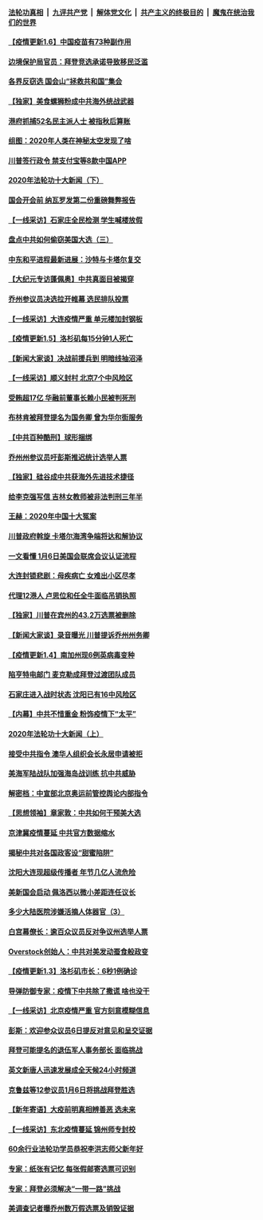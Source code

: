 

####  [法轮功真相](../../../../basic/blob/master/README.md?t=01062201) &nbsp;|&nbsp; [九评共产党](../../../../9ping.md/blob/master/README.md?t=01062201) &nbsp;|&nbsp; [解体党文化](../../../../jtdwh.md/blob/master/README.md?t=01062201)  &nbsp;|&nbsp; [共产主义的终极目的](../../../../gczydzjmd.md/blob/master/README.md?t=01062201) &nbsp;|&nbsp; [魔鬼在统治我们的世界](../../../../mgztzwmdsj.md/blob/master/README.md?t=01062201) 

#### [【疫情更新1.6】中国疫苗有73种副作用](../pages/nf4514/n12670405.md?t=01062201) 

#### [边境保护局官员：拜登竞选承诺导致移民泛滥](../pages/nf4514/n12670437.md?t=01062201) 

#### [各界反窃选 国会山“拯救共和国”集会](../pages/nf4514/n12669883.md?t=01062201) 

#### [【独家】美食螺狮粉成中共海外统战武器](../pages/nf4514/n12661987.md?t=01062201) 

#### [港府抓捕52名民主派人士 被指秋后算账](../pages/nf4514/n12669806.md?t=01062201) 

#### [组图：2020年人类在神秘太空发现了啥](../pages/nf4514/n12667356.md?t=01062201) 

#### [川普签行政令 禁支付宝等8款中国APP](../pages/nf4514/n12669243.md?t=01062201) 

#### [2020年法轮功十大新闻（下）](../pages/nf4514/n12664598.md?t=01062201) 

#### [国会开会前 纳瓦罗发第二份重磅舞弊报告](../pages/nf4514/n12669073.md?t=01062201) 

#### [【一线采访】石家庄全民检测 学生喊楼放假](../pages/nf4514/n12668757.md?t=01062201) 

#### [盘点中共如何偷窃美国大选（三）](../pages/nf4514/n12656056.md?t=01062201) 

#### [中东和平进程最新进展：沙特与卡塔尔复交](../pages/nf4514/n12668714.md?t=01062201) 

#### [【大纪元专访蓬佩奥】中共真面目被揭穿](../pages/nf4514/n12668641.md?t=01062201) 

#### [乔州参议员决选拉开帷幕 选民排队投票](../pages/nf4514/n12668674.md?t=01062201) 

#### [【一线采访】大连疫情严重 单元楼加封钢板](../pages/nf4514/n12667937.md?t=01062201) 

#### [【疫情更新1.5】洛杉矶每15分钟1人死亡](../pages/nf4514/n12667960.md?t=01062201) 

#### [【新闻大家谈】决战前援兵到 明暗线抽沼泽](../pages/nf4514/n12668497.md?t=01062201) 

#### [【一线采访】顺义封村 北京7个中风险区](../pages/nf4514/n12667907.md?t=01062201) 

#### [受贿超17亿 华融前董事长赖小民被判死刑](../pages/nf4514/n12668069.md?t=01062201) 

#### [布林肯被拜登提名为国务卿 曾为华尔街服务](../pages/nf4514/n12668001.md?t=01062201) 

#### [【中共百种酷刑】球形捆绑](../pages/nf4514/n12666805.md?t=01062201) 

#### [乔州州参议员吁彭斯推迟统计选举人票](../pages/nf4514/n12667508.md?t=01062201) 

#### [【独家】硅谷成中共获海外先进技术捷径](../pages/nf4514/n12641480.md?t=01062201) 

#### [给李克强写信 吉林女教师被非法判刑三年半](../pages/nf4514/n12666576.md?t=01062201) 

#### [王赫：2020年中国十大冤案](../pages/nf4514/n12667088.md?t=01062201) 

#### [川普政府斡旋 卡塔尔海湾争端将达和解协议](../pages/nf4514/n12666756.md?t=01062201) 

#### [一文看懂 1月6日美国会联席会议认证流程](../pages/nf4514/n12666672.md?t=01062201) 

#### [大连封锁悲剧：母疾病亡 女难出小区尽孝](../pages/nf4514/n12666640.md?t=01062201) 

#### [代理12港人 卢思位和任全牛面临吊销执照](../pages/nf4514/n12666564.md?t=01062201) 

#### [【独家】川普在宾州的43.2万选票被删除](../pages/nf4514/n12666220.md?t=01062201) 

#### [【新闻大家谈】录音曝光 川普提诉乔州州务卿](../pages/nf4514/n12666084.md?t=01062201) 

#### [【疫情更新1.4】南加州现6例英病毒变种](../pages/nf4514/n12665675.md?t=01062201) 

#### [陷亨特电邮门 麦克勒成拜登过渡团队成员](../pages/nf4514/n12665814.md?t=01062201) 

#### [石家庄进入战时状态 沈阳已有16中风险区](../pages/nf4514/n12664783.md?t=01062201) 

#### [【内幕】中共不惜重金 粉饰疫情下“太平”](../pages/nf4514/n12661593.md?t=01062201) 

#### [2020年法轮功十大新闻（上）](../pages/nf4514/n12664196.md?t=01062201) 

#### [接受中共指令 澳华人组织会长永居申请被拒](../pages/nf4514/n12664968.md?t=01062201) 

#### [美海军陆战队加强海岛战训练 抗中共威胁](../pages/nf4514/n12664583.md?t=01062201) 

#### [解密档：中宣部北京奥运前管控舆论内部指令](../pages/nf4514/n12656999.md?t=01062201) 

#### [【思想领袖】章家敦：中共如何干预美大选](../pages/nf4514/n12632488.md?t=01062201) 

#### [京津冀疫情蔓延 中共官方数据缩水](../pages/nf4514/n12664460.md?t=01062201) 

#### [揭秘中共对各国政客设“甜蜜陷阱”](../pages/nf4514/n12664335.md?t=01062201) 

#### [沈阳大连现超级传播者 年节几亿人流危险](../pages/nf4514/n12663935.md?t=01062201) 

#### [美新国会启动 佩洛西以微小差距连任议长](../pages/nf4514/n12664129.md?t=01062201) 

#### [多少大陆医院涉嫌活摘人体器官（3）](../pages/nf4514/n12663965.md?t=01062201) 

#### [白宫幕僚长：逾百众议员反对争议州选举人票](../pages/nf4514/n12663941.md?t=01062201) 

#### [Overstock创始人：中共对美发动蚕食般政变](../pages/nf4514/n12659038.md?t=01062201) 

#### [【疫情更新1.3】洛杉矶市长：6秒1例确诊](../pages/nf4514/n12663672.md?t=01062201) 

#### [导弹防御专家：疫情下中共除了撒谎 啥也没干](../pages/nf4514/n12647101.md?t=01062201) 

#### [【一线采访】北京疫情严重 官方刻意模糊信息](../pages/nf4514/n12663491.md?t=01062201) 

#### [彭斯：欢迎参众议员6日提反对意见和呈交证据](../pages/nf4514/n12662991.md?t=01062201) 

#### [拜登可能提名的退伍军人事务部长 面临挑战](../pages/nf4514/n12662810.md?t=01062201) 

#### [英文新唐人迅速发展成全天候24小时频道](../pages/nf4514/n12662422.md?t=01062201) 

#### [克鲁兹等12参议员1月6日将挑战拜登胜选](../pages/nf4514/n12662409.md?t=01062201) 

#### [【新年寄语】大疫前明真相辨善恶 选未来](../pages/nf4514/n12660855.md?t=01062201) 

#### [【一线采访】东北疫情蔓延 锦州师专封校](../pages/nf4514/n12662080.md?t=01062201) 

#### [60余行业法轮功学员恭祝李洪志师父新年好](../pages/nf4514/n12660140.md?t=01062201) 

#### [专家：纸张有记忆 每张假邮寄选票可识别](../pages/nf4514/n12661536.md?t=01062201) 

#### [专家：拜登必须解决“一带一路”挑战](../pages/nf4514/n12660092.md?t=01062201) 

#### [美调查记者曝乔州数万假选票及销毁证据](../pages/nf4514/n12662128.md?t=01062201) 

